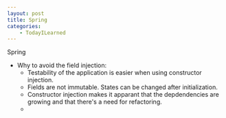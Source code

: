 ```yaml
---
layout: post
title: Spring
categories: 
    - TodayILearned
---
```

Spring 
- Why to avoid the field injection:
  - Testability of the application is easier when using constructor injection.
  - Fields are not immutable. States can be changed after initialization.
  - Constructor injection makes it apparant that the depdendencies are growing and that there's a need for refactoring.
  - 